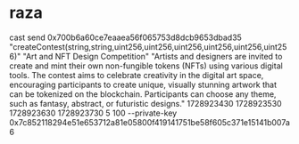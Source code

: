 # raza


cast send 0x700b6a60ce7eaaea56f065753d8dcb9653dbad35 
        "createContest(string,string,uint256,uint256,uint256,uint256,uint256,uint256)" 
        "Art and NFT Design Competition" "Artists and designers are invited to create and mint their own non-fungible tokens (NFTs) using various digital tools. The contest aims to celebrate creativity in the digital art space, encouraging participants to create unique, visually stunning artwork that can be tokenized on the blockchain. Participants can choose any theme, such as fantasy, abstract, or futuristic designs." 1728923430 1728923530 1728923630 1728923730 5 100 
        --private-key 0x7c852118294e51e653712a81e05800f419141751be58f605c371e15141b007a6
